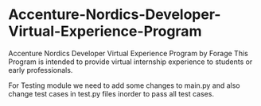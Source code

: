 # Accenture-Nordics-Developer-Virtual-Experience-Program
Accenture Nordics Developer Virtual Experience Program by Forage 
This Program is intended to provide virtual internship experience to students or early professionals.



For Testing module we need to add some changes to main.py and also change test cases in test.py files inorder to pass all test cases. 
